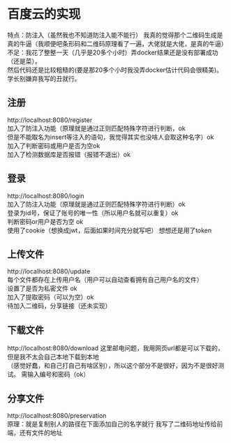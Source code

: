 # 百度云的实现
特点：防注入（虽然我也不知道防注入能不能行）
我真的觉得那个二维码生成是真的牛逼（我顺便吧条形码和二维码原理看了一遍，大佬就是大佬，是真的牛逼）
不足：我花了整整一天（几乎是20多个小时）弄docker结果还是没有部署成功（还是菜）。    
然后代码还是比较粗糙的(要是那20多个小时我没弄docker估计代码会很精美)。学长别嫌弃我写的丑就行。
## 注册   
http://localhost:8080/register  
加入了防注入功能（原理就是通过正则匹配特殊字符进行判断，ok         
但是不能取名为insert等注入的语句，我觉得其实也没啥人会取这种名字）ok  
加入了判断密码或用户是否为空ok    
加入了检测数据库是否报错（报错不退出）ok    
## 登录
http://localhost:8080/login    
加入了防注入功能（原理就是通过正则匹配特殊字符进行判断）ok    
登录为id号，保证了账号的唯一性（所以用户名就可以重复）ok   
判断密码or用户是否为空 ok  
使用了cookie（想换成jwt，后面如果时间充分就写吧） 
想想还是用了token 
## 上传文件
http://localhost:8080/update    
每个文件都存在上传用户名（用户可以自动查看拥有自己用户名的文件）  
设置了是否为私密文件 ok    
加入了提取密码（可以为空）ok    
待加入二维码，分享链接（还未实现）
## 下载文件    
http://localhost:8080/download
这里邮电问题，我用网页url都是可以下载的，但是我不太会自己本地下载到本地     
（感觉好蠢，和自己打自己有啥区别），所以这个部分不是很好，因为不是很好测试。
需输入编号和密码（ok）    
##  分享文件
http://localhost:8080/preservation    
原理：就是复制别人的路径在下面添加自己的名字就行
我写了二维码地址传给前端，还有文件的地址    
 

